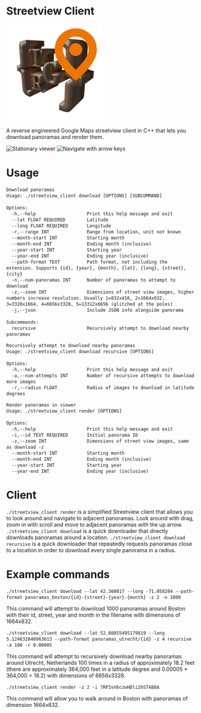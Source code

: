 # Streetview Client
![Logo](./images/logo.png "Logo")

A reverse engineered Google Maps streetview client in C++ that lets you download panoramas and render them.

![Stationary viewer](./images/example.gif "Stationary viewer")
![Navigate with arrow keys](./images/example2.gif "Navigate with arrow keys")

# Usage
```
Download panoramas
Usage: ./streetview_client download [OPTIONS] [SUBCOMMAND]

Options:
  -h,--help                   Print this help message and exit
  --lat FLOAT REQUIRED        Latitude
  --long FLOAT REQUIRED       Longitude
  -r,--range INT              Range from location, unit not known
  --month-start INT           Starting month
  --month-end INT             Ending month (inclusive)
  --year-start INT            Starting year
  --year-end INT              Ending year (inclusive)
  --path-format TEXT          Path format, not including the extension. Supports {id}, {year}, {month}, {lat}, {long}, {street}, {city}
  -n,--num-panoramas INT      Number of panoramas to attempt to download
  -z,--zoom INT               Dimensions of street view images, higher numbers increase resolution. Usually 1=832x416, 2=1664x832, 3=3328x1664, 4=6656x3328, 5=13312x6656 (glitched at the poles)
  -j,--json                   Include JSON info alongside panorama

Subcommands:
  recursive                   Recursively attempt to download nearby panoramas
```

```
Recursively attempt to download nearby panoramas
Usage: ./streetview_client download recursive [OPTIONS]

Options:
  -h,--help                   Print this help message and exit
  -a,--num-attempts INT       Number of recursive attempts to download more images
  -r,--radius FLOAT           Radius of images to download in latitude degrees
```

```
Render panoramas in viewer
Usage: ./streetview_client render [OPTIONS]

Options:
  -h,--help                   Print this help message and exit
  -i,--id TEXT REQUIRED       Initial panorama ID
  -z,--zoom INT               Dimensions of street view images, same as download -z
  --month-start INT           Starting month
  --month-end INT             Ending month (inclusive)
  --year-start INT            Starting year
  --year-end INT              Ending year (inclusive)
```

# Client
`./streetview_client render` is a simplified Streetview client that allows you to look around and navigate to adjacent panoramas. Look around with drag, zoom in with scroll and move to adjacent panoramas with the up arrow. `./streetview_client download` is a quick downloader that directly downloads panoramas around a location. `./streetview_client download recursive` is a quick downloader that repeatedly requests panoramas close to a location in order to download every single panorama in a radius.

# Example commands
```
./streetview_client download --lat 42.360017 --long -71.058284 --path-format panoramas_boston/{id}-{street}-{year}-{month} -z 2 -n 1000
```
This command will attempt to download 1000 panoramas around Boston with their id, street, year and month in the filename with dimensions of 1664x832.
```
./streetview_client download --lat 52.08855495179819 --long 5.124632840963613 --path-format panoramas_utrecht/{id} -z 4 recursive -a 100 -r 0.00005
```
This command will attempt to recursively download nearby panoramas around Utrecht, Netherlands 100 times in a radius of approximately 18.2 feet (there are approximately 364,000 feet in a latitude degree and 0.00005 * 364,000 = 18.2) with dimensions of 6656x3328.
```
./streetview_client render -z 2 -i 7RP3sV6czwHDli2hSTkB8A
```
This command will allow you to walk around in Boston with panoramas of dimension 1664x832.